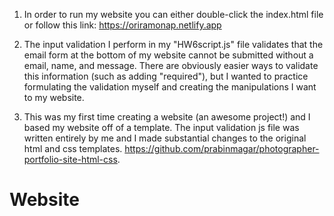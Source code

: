 1. In order to run my website you can either double-click the index.html file or follow this link: https://oriramonap.netlify.app

2. The input validation I perform in my "HW6script.js" file validates that the email form at the bottom of my website
cannot be submitted without a email, name, and message. There are obviously easier ways to validate this information
(such as adding "required"), but I wanted to practice formulating the validation myself and creating the manipulations
I want to my website.

3. This was my first time creating a website (an awesome project!) and I based my website off of a template. The input validation js file was written entirely by me and I made substantial changes to the original html and css templates. https://github.com/prabinmagar/photographer-portfolio-site-html-css.
# Website

